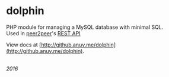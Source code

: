 # dolphin
PHP module for managing a MySQL database with minimal SQL.  
Used in [peer2peer](https://github.com/p2p-app/p2p-about)'s [REST API](https://github.com/p2p-app/p2p-rest)  
  
View docs at [http://github.anuv.me/dolphin](http://github.anuv.me/dolphin).




&nbsp;  
*2016*
